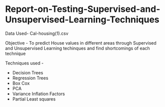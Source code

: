 <h1> Report-on-Testing-Supervised-and-Unsupervised-Learning-Techniques </h1>


Data Used- Cal-housing(1).csv 

Objective - To predict House values in different areas through Supervised and Unsupervised Learning techinques and find shortcomings of each technique

Techniques used - 
- Decision Trees
- Regression Trees
- Box Cox
- PCA
- Variance Inflation Factors
- Partial Least squares
